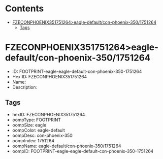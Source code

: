 



Contents
========

* [FZECONPHOENIX351751264>eagle-default/con-phoenix-350/1751264](#fzeconphoenix351751264eagle-defaultcon-phoenix-3501751264)
	* [Tags](#tags)

# FZECONPHOENIX351751264>eagle-default/con-phoenix-350/1751264

- ID: FOOTPRINT-eagle-eagle-default-con-phoenix-350-1751264
- Hex ID: FZECONPHOENIX351751264
- Name: 
- Description: 

## Tags

- hexID: FZECONPHOENIX351751264
- oompType: FOOTPRINT
- oompSize: eagle
- oompColor: eagle-default
- oompDesc: con-phoenix-350
- oompIndex: 1751264
- oompName: eagle-default/con-phoenix-350/1751264
- oompID: FOOTPRINT-eagle-eagle-default-con-phoenix-350-1751264
